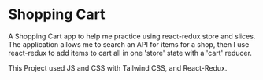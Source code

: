 # Shopping Cart

A Shopping Cart app to help me practice using react-redux store and slices. The application allows me to search an API for items for a shop, then I use react-redux to add items to cart all in one 'store' state with a 'cart' reducer. 

This Project used JS and CSS with Tailwind CSS, and React-Redux.
